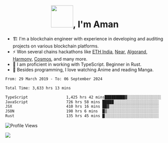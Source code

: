 <h1 align="center"><img src="https://media2.giphy.com/media/v1.Y2lkPTc5MGI3NjExZmx5c2N1N2lkbjg5NnI3ajI2ZXhxZ24yZ3cxcmJibTZrMWZkbjlxaSZlcD12MV9pbnRlcm5hbF9naWZfYnlfaWQmY3Q9Zw/AFdcYElkoNAUE/giphy.webp" width="70">, I'm Aman</h1>

- 🏗️ I'm a blockchain engineer with experience in developing and auditing projects on various blockchain platforms.
- ⚡ Won several chains hackathons like [ETH India](https://devfolio.co/projects/hivm-hybrid-intent-virtual-machine-3ba1), [Near](https://medium.com/encode-club/encode-x-near-hackathon-finale-prizewinners-and-summary-fcf6e409ab07), [Algorand](https://algorand-innovate.hackerearth.com), [Harmony](https://medium.com/harmony-one/winners-of-the-hack-the-horizon-hackathon-ae04f95b71ab), [Cosmos](https://www.hackerearth.com/challenges/hackathon/hackatom-india/), and many more.
- 🌊 I am proficient in working with TypeScript. Beginner in Rust.
- 🍣 Besides programming, I love watching Anime and reading Manga.

<!--START_SECTION:waka-->

```txt
From: 29 March 2019 - To: 06 September 2024

Total Time: 3,633 hrs 13 mins

TypeScript                 1,425 hrs 42 mins█████████▓░░░░░░░░░░░░░░░   39.24 %
JavaScript                 726 hrs 58 mins █████░░░░░░░░░░░░░░░░░░░░   20.01 %
JSX                        410 hrs 16 mins ██▓░░░░░░░░░░░░░░░░░░░░░░   11.29 %
JSON                       198 hrs 6 mins  █▒░░░░░░░░░░░░░░░░░░░░░░░   05.45 %
Rust                       135 hrs 45 mins █░░░░░░░░░░░░░░░░░░░░░░░░   03.74 %
```

<!--END_SECTION:waka-->

![Profile Views](https://komarev.com/ghpvc/?username=amanraj1608&label=Profile%20views&color=0e75b6&style=flat-square)

![](https://hit.yhype.me/github/profile?user_id=42104907)
